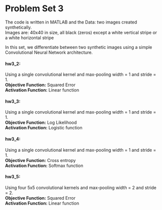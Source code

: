 # Problem Set 3
The code is written in MATLAB and the Data: two images created synthetically.   
Images are: 40x40 in size, all black (zeros) except a white vertical stripe or a white horizontal stripe

In this set, we differentiate between two synthetic images using a simple Convolutional Neural Network architecture.

#### hw3_2: 
Using a single convolutional kernel and max-pooling width = 1 and stride = 1.  
**Objective Function:** Squared Error  
**Activation Function:** Linear function

#### hw3_3: 
Using a single convolutional kernel and max-pooling width = 1 and stride = 1.  
**Objective Function:** Log Likelihood    
**Activation Function:**  Logistic function  

#### hw3_4: 
Using a single convolutional kernel and max-pooling width = 1 and stride = 1.  
**Objective Function:** Cross entropy    
**Activation Function:** Softmax function  

#### hw3_5: 
Using four 5x5 convolutional kernels and max-pooling width = 2 and stride = 2.  
**Objective Function:** Squared Error  
**Activation Function:** Linear function
